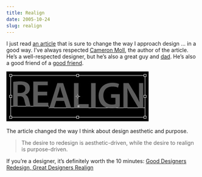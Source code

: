 ```yaml
---
title: Realign
date: 2005-10-24
slug: realign
---
```

<p>I just read <a href="http://alistapart.com/articles/redesignrealign">an article</a> that is sure to change the way I approach design &#8230; in a good way. I&#8217;ve always respected <a href="http://www.cameronmoll.com" title="Cameron Moll">Cameron Moll</a>, the author of the article. He&#8217;s a well-respected designer, but he&#8217;s also a great guy and <a href="http://www.cameronmoll.com/archives/000279.html">dad</a>. He&#8217;s also a good friend of a <a href="http://www.31three.com">good friend</a>.</p>

<p><img src="/assets/img/realign.jpg" width="374" height="131" alt=""  /></p>

<p>The article changed the way I think about design aesthetic and purpose.</p>

<blockquote>
  <p>The desire to redesign is aesthetic-driven, while the desire to realign is purpose-driven.</p>
</blockquote>

<p>If you&#8217;re a designer, it&#8217;s definitely worth the 10 minutes: <a href="http://alistapart.com/articles/redesignrealign">Good Designers Redesign, Great Designers Realign</a></p>